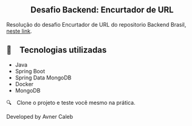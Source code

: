 <h2 align="center">
  Desafio Backend: Encurtador de URL
</h2>

Resolução do desafio Encurtador de URL do repositorio Backend Brasil, [neste link](https://github.com/backend-br/desafios/blob/master/url-shortener/PROBLEM.md).


## :rocket: Tecnologias utilizadas

* Java
* Spring Boot
* Spring Data MongoDB
* Docker
* MongoDB

:mag: Clone o projeto e teste você mesmo na prática.

Developed by Avner Caleb
